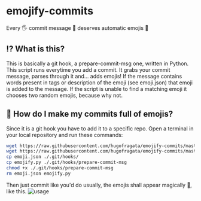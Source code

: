 # emojify-commits
Every 🖐️ commit message 💬 deserves automatic emojis 🎉

## ⁉️ What is this?

This is basically a git hook, a prepare-commit-msg one, written in Python.
This script runs everytime you add a commit.
It grabs your commit message, parses through it and... adds emojis!
If the message contains words present in tags or description of the emoji (see emoji.json) that emoji is added to the message.
If the script is unable to find a matching emoji it chooses two random emojis, because why not.

## 🤔 How do I make my commits full of emojis?

Since it is a git hook you have to add it to a specific repo.
Open a terminal in your local repository and run these commands:

```bash
wget https://raw.githubusercontent.com/hugofragata/emojify-commits/master/emojify.py
wget https://raw.githubusercontent.com/hugofragata/emojify-commits/master/emoji.json
cp emoji.json ./.git/hooks/
cp emojify.py ./.git/hooks/prepare-commit-msg
chmod +x ./.git/hooks/prepare-commit-msg
rm emoji.json emojify.py

```

Then just commit like you'd do usually, the emojis shall appear magically 🔮, like this.
![usage](https://i.imgur.com/WfV1G09.png "Usage")



